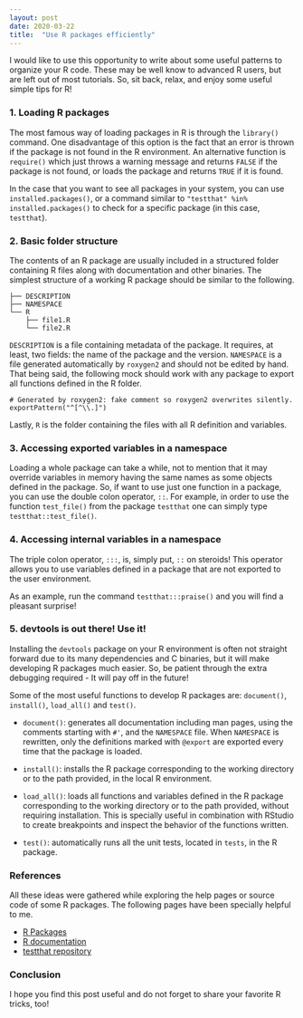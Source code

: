 ```yaml
---
layout: post
date: 2020-03-22
title:  "Use R packages efficiently"
---
```


I would like to use this opportunity to write about some useful patterns to organize your R code. These may be well know to advanced R users, but are left out of most tutorials. So, sit back, relax, and enjoy some useful simple tips for R!


### 1. Loading R packages

The most famous way of loading packages in R is through the `library()` command. One disadvantage of this option is the fact that an error is thrown if the package is not found in the R environment. An alternative function is `require()` which just throws a warning message and returns `FALSE` if the package is not found, or loads the package and returns `TRUE` if it is found.

In the case that you want to see all packages in your system, you can use `installed.packages()`, or a command similar to `"testthat" %in% installed.packages()` to check for a specific package (in this case, `testthat`).


### 2. Basic folder structure

The contents of an R package are usually included in a structured folder containing R files along with documentation and other binaries. The simplest structure of a working R package should be similar to the following.
```
├── DESCRIPTION
├── NAMESPACE
└── R
    ├── file1.R
    └── file2.R
```

`DESCRIPTION` is a file containing metadata of the package. It requires, at least, two fields: the name of the package and the version. `NAMESPACE` is a file generated automatically by `roxygen2` and should not be edited by hand. That being said, the following mock should work with any package to export all functions defined in the R folder.

```
# Generated by roxygen2: fake comment so roxygen2 overwrites silently.
exportPattern("^[^\\.]")

```

Lastly, `R` is the folder containing the files with all R definition and variables.

### 3. Accessing exported variables in a namespace

Loading a whole package can take a while, not to mention that it may override variables in memory having the same names as some objects defined in the package. So, if want to use just one function in a package, you can use the double colon operator, `::`. For example, in order to use the function `test_file()` from the package `testthat` one can simply type `testthat::test_file()`.

### 4. Accessing internal variables in a namespace

The triple colon operator, `:::`, is, simply put, `::` on steroids! This operator allows you to use variables defined in a package that are not exported to the user environment. 

As an example, run the command `testthat:::praise()` and you will find a pleasant surprise!

### 5. devtools is out there! Use it!

Installing the `devtools` package on your R environment is often not straight forward due to its many dependencies and C binaries, but it will make developing R packages much easier. So, be patient through the extra debugging required - It will pay off in the future!

Some of the most useful functions to develop R packages are: `document()`, `install()`, `load_all()` and `test()`.

* `document()`: generates all documentation including man pages, using the comments starting with `#'`, and the `NAMESPACE` file. When `NAMESPACE` is rewritten, only the definitions marked with `@export` are exported every time that the package is loaded.

* `install()`: installs the R package corresponding to the working directory or to the path provided, in the local R environment.

* `load_all()`: loads all functions and variables defined in the R package corresponding to the working directory or to the path provided, without requiring installation. This is specially useful in combination with RStudio to create breakpoints and inspect the behavior of the functions written.

* `test()`: automatically runs all the unit tests, located in `tests`, in the R package.


### References

All these ideas were gathered while exploring the help pages or source code of some R packages. The following pages have been specially helpful to me.

* [R Packages](https://r-pkgs.org/)
* [R documentation](https://www.rdocumentation.org/)
* [testthat repository](https://github.com/r-lib/testthat)


### Conclusion

I hope you find this post useful and do not forget to share your favorite R tricks, too!
